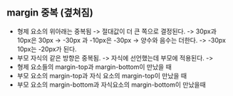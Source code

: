 
## margin 중복 (곂쳐짐)
- 형제 요소의 위아래는 중복됨
	-> 절대값이 더 큰 쪽으로 결정된다.
	-> 30px과 10px은 30px
	-> -30px 과 -10px은 -30px
	-> 양수와 음수는 더한다.
		-> -30px 10px는 -20px가 된다.
- 부모 자식의 같은 방향은 중복됨.
	-> 자식에 선언했는데 부모에 적용된다.
	->
- 형제 요소들의 margin-top과 margin-bottom이 만났을 때
- 부모 요소의 margin-top과 자식 요소의 margin-top이 만났을 때
- 부모 요소의 margin-bottom과 자식요소의 margin-bottom이 만났을때
